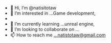 - 👋 Hi, I’m @natisitotaw
- 👀 I’m interested in ...Game development,
- 
- 🌱 I’m currently learning ...unreal engine, 
- 💞️ I’m looking to collaborate on ...
- 📫 How to reach me ...natistotaw@gmail.com

<!---
natisitotaw/natisitotaw is a ✨ special ✨ repository because its `README.md` (this file) appears on your GitHub profile.
You can click the Preview link to take a look at your changes.
--->
